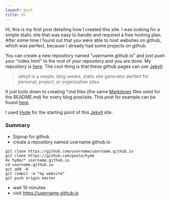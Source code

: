```yaml
---
layout: post
title: Hi
---
```


Hi, this is my first post detailing how I created this site.
I was looking for a simple static site that was easy to handle and required a free hosting plan.
After some time I found out that you were able to host websites on github, which was perfect, because I already had some projects on github.

You can create a new repository named "username.github.io" and just push your "index.html" to the root of your repository and you are done.
My repository is [here](https://github.com/david-westreicher/david-westreicher.github.io).
The cool thing is that these github pages can use [Jekyll](https://github.com/jekyll/jekyll): 

 > Jekyll is a simple, blog-aware, static site generator perfect for personal, project, or organization sites.
 
It just boils down to creating *.md files (the same [Markdown](http://en.wikipedia.org/wiki/Markdown) files used for the README.md) for every blog post/site. This post for example can be found [here](https://raw.githubusercontent.com/david-westreicher/david-westreicher.github.io/master/_posts/2014-05-25-hi.md).

I used [Hyde](https://github.com/poole/hyde) for the starting point of this [Jekyll](https://github.com/jekyll/jekyll) site.

### Summary

* Signup for github
* create a repository named username.github.io

```
git clone https://github.com/username/username.github.io
git clone https://github.com/poole/hyde
mv hyde/* username.github.io
cd username.github.io
git add -A
git commit -m "my website"
git push origin master
```
* wait 10 minutes
* visit https://username.github.io
